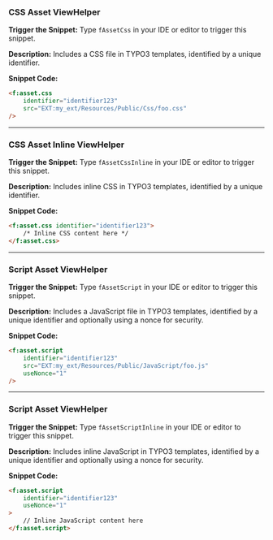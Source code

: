 ### CSS Asset ViewHelper

**Trigger the Snippet:** Type `fAssetCss` in your IDE or editor to trigger this snippet.

**Description:**
Includes a CSS file in TYPO3 templates, identified by a unique identifier.

**Snippet Code:**

```html
<f:asset.css
    identifier="identifier123"
    src="EXT:my_ext/Resources/Public/Css/foo.css"
/>
```

---

### CSS Asset Inline ViewHelper

**Trigger the Snippet:** Type `fAssetCssInline` in your IDE or editor to trigger this snippet.

**Description:**
Includes inline CSS in TYPO3 templates, identified by a unique identifier.

**Snippet Code:**

```html
<f:asset.css identifier="identifier123">
    /* Inline CSS content here */
</f:asset.css>
```

---

### Script Asset ViewHelper

**Trigger the Snippet:** Type `fAssetScript` in your IDE or editor to trigger this snippet.

**Description:**
Includes a JavaScript file in TYPO3 templates, identified by a unique identifier and optionally using a nonce for security.

**Snippet Code:**

```html
<f:asset.script
    identifier="identifier123"
    src="EXT:my_ext/Resources/Public/JavaScript/foo.js"
    useNonce="1"
/>
```

---

### Script Asset ViewHelper

**Trigger the Snippet:** Type `fAssetScriptInline` in your IDE or editor to trigger this snippet.

**Description:**
Includes inline JavaScript in TYPO3 templates, identified by a unique identifier and optionally using a nonce for security.

**Snippet Code:**

```html
<f:asset.script
    identifier="identifier123"
    useNonce="1"
>
    // Inline JavaScript content here
</f:asset.script>
```
